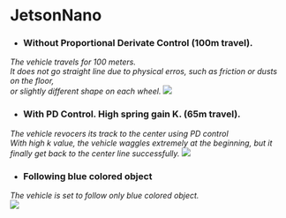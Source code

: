 # JetsonNano

- ### Without Proportional Derivate Control (100m travel).
*The vehicle travels for 100 meters.*  
*It does not go straight line due to physical erros,*
*such as friction or dusts on the floor,*  
*or slightly different shape on each wheel.*
![](demos/JetsonNano-withoutPD.gif)  
  
- ### With PD Control. High spring gain K. (65m travel).  
*The vehicle revocers its track to the center using PD control*  
*With high k value, the vehicle waggles extremely at the beginning, but it finally get back to the center line successfully.*
![](demos/JetsonNano-withPD.gif)  
  
- ### Following blue colored object  
*The vehicle is set to follow only blue colored object.*  
![](demos/JetsonNano-following2.gif)  


